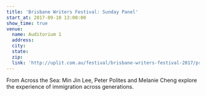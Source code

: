 ```yaml
---
title: 'Brisbane Writers Festival: Sunday Panel'
start_at: 2017-09-10 13:00:00
show_time: true
venue:
  name: Auditorium 1
  address:
  city:
  state:
  zip:
  link: 'http://uplit.com.au/festival/brisbane-writers-festival-2017/program/from-across-the-sea'
---
```



From Across the Sea: Min Jin Lee, Peter Polites and Melanie Cheng explore the experience of immigration across generations.